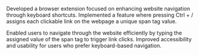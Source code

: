 Developed a browser extension focused on enhancing website navigation through keyboard shortcuts.
Implemented a feature where pressing Ctrl + / assigns each clickable link on the webpage a unique span tag value.

Enabled users to navigate through the website efficiently by typing the assigned value of the span tag to trigger link clicks.
Improved accessibility and usability for users who prefer keyboard-based navigation.
